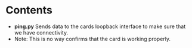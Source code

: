 # Contents

 - **ping.py** Sends data to the cards loopback interface to make sure that we have connectivity. 
  - Note: This is no way confirms that the card is working properly.
